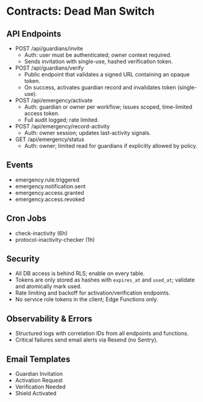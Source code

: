# Contracts: Dead Man Switch

## API Endpoints

- POST /api/guardians/invite
  - Auth: user must be authenticated; owner context required.
  - Sends invitation with single-use, hashed verification token.
- POST /api/guardians/verify
  - Public endpoint that validates a signed URL containing an opaque token.
  - On success, activates guardian record and invalidates token (single-use).
- POST /api/emergency/activate
  - Auth: guardian or owner per workflow; issues scoped, time-limited access token.
  - Full audit logged; rate limited.
- POST /api/emergency/record-activity
  - Auth: owner session; updates last-activity signals.
- GET  /api/emergency/status
  - Auth: owner; limited read for guardians if explicitly allowed by policy.

## Events

- emergency.rule.triggered
- emergency.notification.sent
- emergency.access.granted
- emergency.access.revoked

## Cron Jobs

- check-inactivity (6h)
- protocol-inactivity-checker (1h)

## Security

- All DB access is behind RLS; enable on every table.
- Tokens are only stored as hashes with `expires_at` and `used_at`; validate and atomically mark used.
- Rate limiting and backoff for activation/verification endpoints.
- No service role tokens in the client; Edge Functions only.

## Observability & Errors

- Structured logs with correlation IDs from all endpoints and functions.
- Critical failures send email alerts via Resend (no Sentry).

## Email Templates

- Guardian Invitation
- Activation Request
- Verification Needed
- Shield Activated
